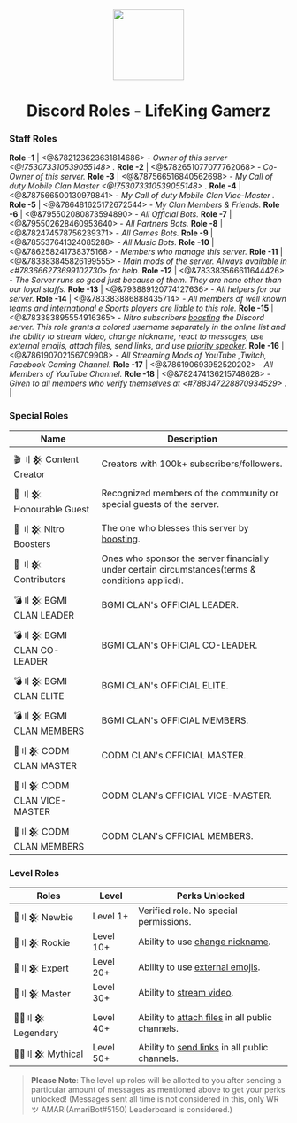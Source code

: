 <div align="center">
    <img src="https://i.imgur.com/SCUzUr2.jpg" width="128px" style="max-width:100%;">
    <h1>Discord Roles - LifeKing Gamerz</h1>
</div>

<h3>Staff Roles</h3>

**Role -1**  |  <@&782123623631814686>  - *Owner of this server <@!753073310539055148> .*
**Role -2**  |  <@&782651077077762068> - *Co-Owner of this server.*
**Role -3** |  <@&787566516840562698>  - *My Call of duty Mobile Clan Master <@!753073310539055148> .*
**Role -4** |  <@&787566500130979841>  - *My Call of duty Mobile Clan Vice-Master .*
**Role -5** |  <@&786481625172672544>  - *My Clan Members & Friends.*
**Role -6** |  <@&795502080873594890>  - *All Official Bots.*
**Role -7** |  <@&795502628460953640>  - *All Partners Bots.*
**Role -8** |  <@&782474578756239371>  - *All Games Bots.*
**Role -9** |  <@&785537641324085288> - *All Music Bots.*
**Role -10** |  <@&786258241738375168> - *Members who manage this server.*
**Role -11** |  <@&783383845826199555> -  *Main mods of the server. Always available in <#783666273699102730> for help.*
**Role -12** |  <@&783383566611644426> - *The Server runs so good just because of them. They are none other than our loyal staffs.*
**Role -13** |  <@&793889120774127636>  - *All helpers for our server.*
**Role -14** |  <@&783383886888435714> - *All members of well known teams and international e Sports players are liable to this role.*
**Role -15** |  <@&783383895554916365> - *Nitro subscribers [boosting](https://support.discord.com/hc/en-us/articles/360028038352-Server-Boosting) the Discord server. This role grants a colored username separately in the online list and the ability to stream video, change nickname, react to messages, use external emojis, attach files, send links, and use [priority speaker](https://support.discord.com/hc/en-us/articles/360011876531-Setting-up-Priority-Speaker).*
**Role -16** |  <@&786190702156709908> - *All Streaming Mods of YouTube ,Twitch, Facebook Gaming Channel.*
**Role -17** |  <@&786190693952520202> - *All Members of YouTube Channel.*
**Role -18** |  <@&782474136215748628> - *Given to all members who verify themselves at <#788347228870934529> .*                                                                 |

<h3>Special Roles</h3>

| Name              | Description                                                                                                                                                                                                     |
|-------------------|-----------------------------------------------------------------------------------------------------------------------------------------------------------------------------------------------------------------|
| 🎬 〢𒆜 Content Creator   | Creators with 100k+ subscribers/followers.                                                                                                                                                                      |
| 🤵 〢𒆜 Honourable Guest  | Recognized members of the community or special guests of the server.                                                                                                                                             |
| 💎 〢𒆜 Nitro Boosters     | The one who blesses this server by [boosting](https://support.discord.com/hc/en-us/articles/360028038352-Server-Boosting-).                                                                                     |
| 🤝 〢𒆜 Contributors       | Ones who sponsor the server financially under certain circumstances(terms & conditions applied).                                                                                                                |
| 💣〢𒆜 BGMI CLAN LEADER         | BGMI CLAN's OFFICIAL LEADER.                                                                                                                                                            |
| 💣〢𒆜 BGMI CLAN CO-LEADER         | BGMI CLAN's OFFICIAL CO-LEADER.                                                                                                                                                        |
| 💣〢𒆜 BGMI CLAN ELITE            | BGMI CLAN's OFFICIAL ELITE.                                                                                                                                    |
| 💣〢𒆜 BGMI CLAN MEMBERS          | BGMI CLAN's OFFICIAL MEMBERS.                                                                                                                                    |
| 🔫〢𒆜 CODM CLAN MASTER            | CODM CLAN's OFFICIAL MASTER.                                                                                                                                 |
| 🔫〢𒆜 CODM CLAN VICE-MASTER            | CODM CLAN's OFFICIAL VICE-MASTER.                                                                                                                                    |
| 🔫〢𒆜 CODM CLAN MEMBERS            | CODM CLAN's OFFICIAL MEMBERS.    |                                                                                                                                 
<h3>Level Roles</h3>

| Roles          |  Level        | Perks Unlocked                                                             |
|----------------|---------------|----------------------------------------------------------------------------|
| 🥇〢𒆜 Newbie | Level 1+                  | Verified role. No special permissions.                                                   |
| 🥈〢𒆜 Rookie | Level 10+                   | Ability to use [change nickname](https://support.discord.com/hc/en-us/articles/219070107-Server-Nicknames).                                             |
| 🥉〢𒆜 Expert | Level 20+                   | Ability to use [external emojis](https://support.discord.com/hc/en-us/articles/360036479811-Custom-Emojis).                 |
| 🏅〢𒆜 Master | Level 30+                  | Ability to [stream video](https://support.discord.com/hc/en-us/articles/360030714312-Stream-your-game-with-Go-Live-).                                    |
| 💂‍♂️〢𒆜 Legendary | Level 40+                  | Ability to [attach files](https://support.discord.com/hc/en-us/articles/211866427-How-do-I-upload-images-and-GIFs) in all public channels.                                 |
| 👮‍♂️〢𒆜 Mythical | Level 50+                  | Ability to [send links](https://support.discord.com/hc/en-us/articles/360021235192-Sending-GIFs-on-Discord) in all public channels.                                              |

> **Please Note**: The level up roles will be allotted to you after sending a particular amount of messages as mentioned above to get your perks unlocked! (Messages sent all time is not considered in this, only WR ツ AMARI(AmariBot#5150) Leaderboard is considered.)
